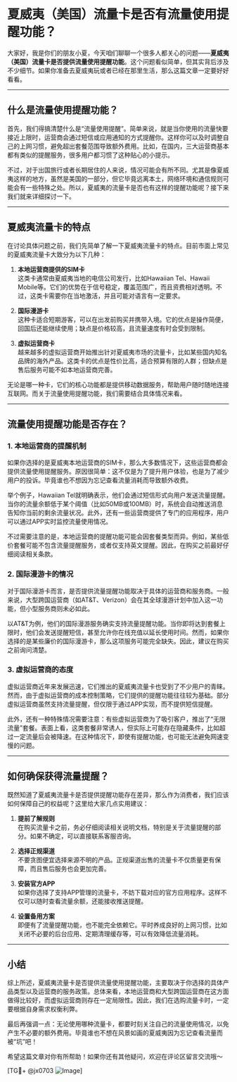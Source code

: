 # 夏威夷（美国）流量卡是否有流量使用提醒功能？

大家好，我是你们的朋友小夏，今天咱们聊聊一个很多人都关心的问题——**夏威夷（美国）流量卡是否提供流量使用提醒功能**。这个问题看似简单，但其实背后涉及不少细节。如果你准备去夏威夷玩或者已经在那里生活，那么这篇文章一定要好好看看。

---

## 什么是流量使用提醒功能？

首先，我们得搞清楚什么是“流量使用提醒”。简单来说，就是当你使用的流量快要接近上限时，运营商会通过短信或应用通知的方式提醒你。这样你可以及时调整自己的上网习惯，避免超出套餐范围导致额外费用。比如，在国内，三大运营商基本都有类似的提醒服务，很多用户都习惯了这种贴心的小提示。

不过，对于出国旅行或者长期居住的人来说，情况可能会有所不同。尤其是像夏威夷这样的地方，虽然是美国的一部分，但它毕竟远离本土，网络环境和通信规则可能会有一些特殊之处。所以，夏威夷的流量卡是否也有这样的提醒功能呢？接下来我们就来详细探讨一下。

---

## 夏威夷流量卡的特点

在讨论具体问题之前，我们先简单了解一下夏威夷流量卡的特点。目前市面上常见的夏威夷流量卡大致分为以下几种：

1. **本地运营商提供的SIM卡**  
   这类卡通常由夏威夷当地的电信公司发行，比如Hawaiian Tel、Hawaii Mobile等。它们的优势在于信号稳定，覆盖范围广，而且资费相对透明。不过，这类卡需要你在当地激活，并且可能对语言有一定要求。

2. **国际漫游卡**  
   这种卡适合短期游客，可以在出发前购买并携带入境。它的优点是操作简便，回国后还能继续使用；缺点是价格较高，且流量速度有时会受到限制。

3. **虚拟运营商卡**  
   越来越多的虚拟运营商开始推出针对夏威夷市场的流量卡，比如某些国内知名品牌的海外产品。这类卡的优点是性价比高，适合预算有限的人群；但缺点是售后服务可能不如本地运营商完善。

无论是哪一种卡，它们的核心功能都是提供移动数据服务，帮助用户随时随地连接互联网。而关于流量使用提醒功能，我们需要结合具体情况来看。

---

## 流量使用提醒功能是否存在？

### 1. 本地运营商的提醒机制
如果你选择的是夏威夷本地运营商的SIM卡，那么大多数情况下，这些运营商都会提供流量使用提醒服务。原因很简单：这不仅是为了提升用户体验，也是为了减少用户的投诉。毕竟谁也不想因为忘记查看流量消耗而导致额外收费。

举个例子，Hawaiian Tel就明确表示，他们会通过短信形式向用户发送流量提醒。当你的流量余额低于某个阈值（比如50MB或100MB）时，系统会自动推送消息告知你当前的剩余流量状况。此外，还有一些运营商提供了专门的应用程序，用户可以通过APP实时监控流量使用情况。

不过需要注意的是，本地运营商的提醒功能可能会因套餐类型而异。例如，某些低价套餐可能不包含流量提醒服务，或者仅支持英文提醒。因此，在购买之前最好仔细阅读相关条款。

### 2. 国际漫游卡的情况
对于国际漫游卡而言，是否提供流量提醒功能取决于具体的运营商和服务商。一般来说，大型跨国运营商（如AT&T、Verizon）会在其全球漫游计划中加入这一功能，但小型服务商则未必如此。

以AT&T为例，他们的国际漫游服务确实支持流量提醒功能。当你即将达到套餐上限时，他们会发送提醒短信，甚至允许你在线充值以延长使用时间。然而，如果你选择的是某些廉价的国际漫游卡，那么这项服务可能完全缺失。因此，建议在购买之前询问清楚。

### 3. 虚拟运营商的态度
虚拟运营商近年来发展迅速，它们推出的夏威夷流量卡也受到了不少用户的青睐。然而，由于虚拟运营商的成本控制策略，它们提供的提醒功能往往较为基础。部分虚拟运营商虽然支持流量提醒，但仅限于通过APP实现，而不提供短信提醒。

此外，还有一种特殊情况需要注意：有些虚拟运营商为了吸引客户，推出了“无限流量”套餐。表面上看，这类套餐非常诱人，但实际上可能存在隐藏条件，比如超过一定流量后会被降速。在这种情况下，即使有提醒功能，也可能无法避免网速变慢的问题。

---

## 如何确保获得流量提醒？

既然知道了夏威夷流量卡是否提供提醒功能存在差异，那么作为消费者，我们应该如何保障自己的权益呢？这里给大家几点实用建议：

1. **提前了解规则**  
   在购买流量卡之前，务必仔细阅读相关说明文档，特别是关于流量提醒的部分。如果不确定，可以直接联系客服咨询。

2. **选择正规渠道**  
   不要贪图便宜选择来源不明的产品。正规渠道出售的流量卡不仅质量更有保障，而且售后服务也会更加完善。

3. **安装官方APP**  
   如果你选择了支持APP管理的流量卡，不妨下载对应的官方应用程序。这样不仅可以随时查看流量余额，还能接收推送提醒。

4. **设置备用方案**  
   即便有了流量提醒功能，也不能完全依赖它。平时养成良好的上网习惯，比如关闭不必要的后台应用、定期清理缓存等，可以有效降低流量消耗。

---

## 小结

综上所述，夏威夷流量卡是否提供流量使用提醒功能，主要取决于你选择的具体产品类型以及运营商的服务政策。总体来看，本地运营商和大型跨国运营商在这方面做得比较好，而虚拟运营商则存在一定局限性。因此，我们在选购流量卡时，一定要根据自身需求权衡利弊。

最后再强调一点：无论使用哪种流量卡，都要时刻关注自己的流量使用情况，以免产生不必要的额外费用。毕竟谁也不想在风景如画的夏威夷因为忘记查看流量而被“坑”吧！

希望这篇文章对你有所帮助！如果你还有其他疑问，欢迎在评论区留言交流哦～

[TG💪+ @jx0703 ![Image](https://github.com/user-attachments/assets/dbca1d08-cadb-493c-b0ec-ad6f7a83f270)]